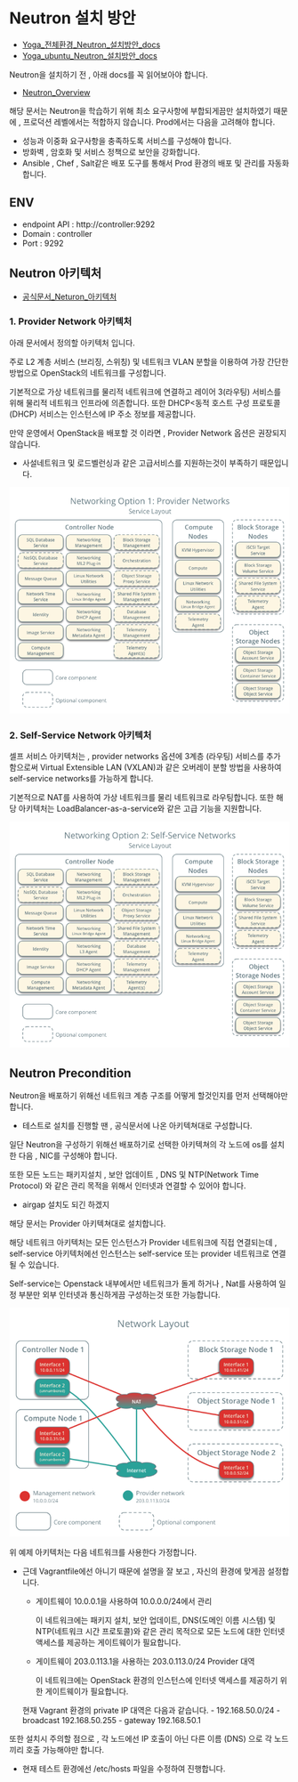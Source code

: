 # Neutron 설치 방안
- [Yoga_전체환경_Neutron_설치방안_docs](https://docs.openstack.org/neutron/yoga/install/)
- [Yoga_ubuntu_Neutron_설치방안_docs](https://docs.openstack.org/neutron/yoga/install/install-ubuntu.html)

Neutron을 설치하기 전 , 아래 docs를 꼭 읽어보아야 합니다.
- [Neutron_Overview](https://docs.openstack.org/neutron/yoga/install/overview.html)

해당 문서는 Neutron을 학습하기 위해 최소 요구사항에 부합되게끔만 설치하였기 때문에 , 프로덕션 레벨에서는 적합하지 않습니다.
Prod에서는 다음을 고려해야 합니다.
- 성능과 이중화 요구사항을 충족하도록 서비스를 구성해야 합니다.
- 방화벽 , 암호화 및 서비스 정책으로 보안을 강화합니다.
- Ansible , Chef , Salt같은 배포 도구를 통해서 Prod 환경의 배포 및 관리를 자동화합니다.

## ENV
- endpoint API : http://controller:9292
- Domain : controller
- Port : 9292 

## Neutron 아키텍처
- [공식문서_Neturon_아키텍처](https://docs.openstack.org/neutron/yoga/install/overview.html#networking)

### 1. Provider Network 아키텍처
아래 문서에서 정의할 아키텍처 입니다.

주로 L2 계층 서비스 (브리징, 스위칭) 및 네트워크 VLAN 분할을 이용하여 가장 간단한 방법으로 OpenStack의 네트워크를 구성합니다.

기본적으로 가상 네트워크를 물리적 네트워크에 연결하고 레이어 3(라우팅) 서비스를 위해 물리적 네트워크 인프라에 의존합니다. 또한 DHCP<동적 호스트 구성 프로토콜(DHCP) 서비스는 인스턴스에 IP 주소 정보를 제공합니다.

만약 운영에서 OpenStack을 배포할 것 이라면 , Provider Network 옵션은 권장되지 않습니다.
- 사설네트워크 및 로드벨런싱과 같은 고급서비스를 지원하는것이 부족하기 때문입니다.

![Provider][Provider]

[Provider]:./images/Provider.png

### 2. Self-Service Network 아키텍처
셀프 서비스 아키텍처는 , provider networks 옵션에 3계층 (라우팅) 서비스를 추가 함으로써 Virtual Extensible LAN (VXLAN)과 같은 오버레이 분할 방법을 사용하여 self-service networks를 가능하게 합니다.

기본적으로 NAT를 사용하여 가상 네트워크를 물리 네트워크로 라우팅합니다. 또한 해당 아키텍처는 LoadBalancer-as-a-service와 같은 고급 기능을 지원합니다.

![Self][Self]

[Self]:./images/Self.png

## Neutron Precondition
Neutron을 배포하기 위해선 네트워크 계층 구조를 어떻게 할것인지를 먼저 선택해야만 합니다.
- 테스트로 설치를 진행할 땐 , 공식문서에 나온 아키텍쳐대로 구성합니다.

일단 Neutron을 구성하기 위해선 배포하기로 선택한 아키텍쳐의 각 노드에 os를 설치한 다음 , NIC를 구성해야 합니다. 

또한 모든 노드는 패키지설치 , 보안 업데이트 , DNS 및 NTP(Network Time Protocol) 와 같은 관리 목적을 위해서 인터넷과 연결할 수 있어야 합니다.
- airgap 설치도 되긴 하겠지

해당 문서는 Provider 아키텍쳐대로 설치합니다.

해당 네트워크 아키텍처는 모든 인스턴스가 Provider 네트워크에 직접 연결되는데 , self-service 아키텍처에선 인스턴스는 self-service 또는 provider 네트워크로 연결될 수 있습니다.

Self-service는 Openstack 내부에서만 네트워크가 돌게 하거나 , Nat를 사용하여 일정 부분만 외부 인터넷과 통신하게끔 구성하는것 또한 가능합니다.

![networklayout][networklayout]

[networklayout]:./images/networklayout.png

위 예제 아키텍처는 다음 네트워크를 사용한다 가정합니다.
- 근데 Vagrantfile에선 아니기 때문에 설명을 잘 보고 , 자신의 환경에 맞게끔 설정합니다.

    - 게이트웨이 10.0.0.1을 사용하여 10.0.0.0/24에서 관리
    
        이 네트워크에는 패키지 설치, 보안 업데이트, DNS(도메인 이름 시스템) 및 NTP(네트워크 시간 프로토콜)와 같은 관리 목적으로 모든 노드에 대한 인터넷 액세스를 제공하는 게이트웨이가 필요합니다.

    - 게이트웨이 203.0.113.1을 사용하는 203.0.113.0/24 Provider 대역

        이 네트워크에는 OpenStack 환경의 인스턴스에 인터넷 액세스를 제공하기 위한 게이트웨이가 필요합니다.

    현재 Vagrant 환경의 private IP 대역은 다음과 같습니다.
        - 192.168.50.0/24
        - broadcast 192.168.50.255
        - gateway 192.168.50.1


또한 설치시 주의할 점으로 , 각 노드에선 IP 호출이 아닌 다른 이름 (DNS) 으로 각 노드끼리 호출 가능해야만 합니다. 
- 현재 테스트 환경에선 /etc/hosts 파일을 수정하여 진행합니다.

